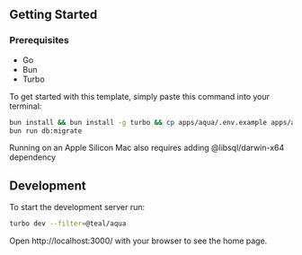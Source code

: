 ## Getting Started

### Prerequisites
- Go
- Bun
- Turbo

To get started with this template, simply paste this command into your terminal:

```bash
bun install && bun install -g turbo && cp apps/aqua/.env.example apps/aqua/.env &&
bun run db:migrate
```
Running on an Apple Silicon Mac also requires adding @libsql/darwin-x64 dependency

## Development

To start the development server run:

```bash
turbo dev --filter=@teal/aqua
```

Open http://localhost:3000/ with your browser to see the home page.
